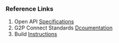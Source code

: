 ### Reference Links
1. Open API [Specifications](https://g2p-connect.github.io/specs/)
2. G2P Connect Standards [Dcoumentation](https://g2p-connect.gitbook.io/docs/g2p-connect-protocol/home)
3. Build [Instructions](../build/build_instructions.md)